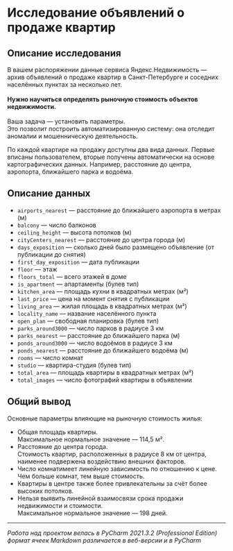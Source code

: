# Исследование объявлений о продаже квартир
## Описание исследования
В вашем распоряжении данные сервиса Яндекс.Недвижимость — архив объявлений о продаже квартир в Санкт-Петербурге и соседних населённых пунктах за несколько лет.<br><br>
<b>Нужно научиться определять рыночную стоимость объектов недвижимости.</b><br><br>
Ваша задача — установить параметры.<br>
Это позволит построить автоматизированную систему: она отследит аномалии и мошенническую деятельность. 

По каждой квартире на продажу доступны два вида данных. Первые вписаны пользователем, вторые получены автоматически на основе картографических данных. Например, расстояние до центра, аэропорта, ближайшего парка и водоёма.

## Описание данных
* `airports_nearest` — расстояние до ближайшего аэропорта в метрах (м)
* `balcony` — число балконов
* `ceiling_height` — высота потолков (м)
* `cityCenters_nearest` — расстояние до центра города (м)
* `days_exposition` — сколько дней было размещено объявление (от публикации до снятия)
* `first_day_exposition` — дата публикации
* `floor` — этаж
* `floors_total` — всего этажей в доме
* `is_apartment` — апартаменты (булев тип)
* `kitchen_area` — площадь кухни в квадратных метрах (м²)
* `last_price` — цена на момент снятия с публикации
* `living_area` — жилая площадь в квадратных метрах (м²)
* `locality_name` — название населённого пункта
* `open_plan` — свободная планировка (булев тип)
* `parks_around3000` — число парков в радиусе 3 км
* `parks_nearest` — расстояние до ближайшего парка (м)
* `ponds_around3000` — число водоёмов в радиусе 3 км
* `ponds_nearest` — расстояние до ближайшего водоёма (м)
* `rooms` — число комнат
* `studio` — квартира-студия (булев тип)
* `total_area` — площадь квартиры в квадратных метрах (м²)
* `total_images` — число фотографий квартиры в объявлении

## Общий вывод
Основные параметры влияющие на рыночную стоимость жилья:
* Общая площадь квартиры.<br>
   Максимальное нормальное значение — 114,5 м².
* Расстояние до центра города.<br>
   Стоимость квартир, расположенных в радиусе 8 км от центра,
   наименее подвержена воздействию внешних факторов.
* Число комнатимеет линейную зависимость по отношению к цене.<br>
   Чем больше комнат, тем выше стоимость.
* Квартиры в центре также более привлекательны за счёт более высоких потолков.<br>
* Нельзя выявить линейной взаимосвязи срока продажи недвижимости и стоимости.<br>
   Максимальное нормальное значение — 198 дней.
***
_Работа над проектом велась в PyCharm 2021.3.2 (Professional Edition)_<br>
_формат ячеек Markdown различается в веб-версии и в PyCharm_